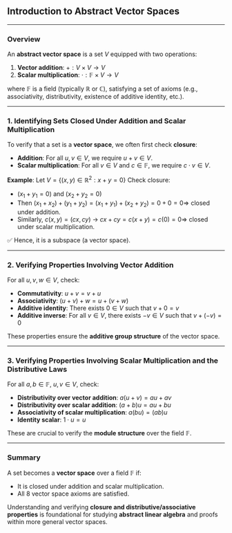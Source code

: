 ## **Introduction to Abstract Vector Spaces**

---

### **Overview**

An **abstract vector space** is a set $`V`$ equipped with two operations:

1. **Vector addition**: $`+ : V \times V \rightarrow V`$
2. **Scalar multiplication**: $`\cdot : \mathbb{F} \times V \rightarrow V`$

where $`\mathbb{F}`$ is a field (typically $`\mathbb{R}`$ or $`\mathbb{C}`$), satisfying a set of 
axioms (e.g., associativity, distributivity, existence of additive identity, etc.).

---

### **1. Identifying Sets Closed Under Addition and Scalar Multiplication**

To verify that a set is a **vector space**, we often first check **closure**:

* **Addition**: For all $`u, v \in V`$, we require $`u + v \in V`$.
* **Scalar multiplication**: For all $`v \in V`$ and $`c \in \mathbb{F}`$, we require $`c \cdot v \in V`$.

**Example**:
Let $`V = \{(x, y) \in \mathbb{R}^2 : x + y = 0\}`$
Check closure:

* $`(x_1 + y_1 = 0)`$ and $`(x_2 + y_2 = 0)`$
* Then $`(x_1 + x_2) + (y_1 + y_2) = (x_1 + y_1) + (x_2 + y_2) = 0 + 0 = 0 \Rightarrow`$ closed under addition.
* Similarly, $`c(x, y) = (cx, cy)`$ → $`cx + cy = c(x + y) = c(0) = 0 \Rightarrow`$ closed under scalar multiplication.

✅ Hence, it is a subspace (a vector space).

---

### **2. Verifying Properties Involving Vector Addition**

For all $`u, v, w \in V`$, check:

* **Commutativity**: $`u + v = v + u`$
* **Associativity**: $`(u + v) + w = u + (v + w)`$
* **Additive identity**: There exists $`0 \in V`$ such that $`v + 0 = v`$
* **Additive inverse**: For all $`v \in V`$, there exists $`-v \in V`$ such that $`v + (-v) = 0`$

These properties ensure the **additive group structure** of the vector space.

---

### **3. Verifying Properties Involving Scalar Multiplication and the Distributive Laws**

For all $`a, b \in \mathbb{F}`$, $`u, v \in V`$, check:

* **Distributivity over vector addition**:
  $`a(u + v) = au + av`$
* **Distributivity over scalar addition**:
  $`(a + b)u = au + bu`$
* **Associativity of scalar multiplication**:
  $`a(bu) = (ab)u`$
* **Identity scalar**:
  $`1 \cdot u = u`$

These are crucial to verify the **module structure** over the field $`\mathbb{F}`$.

---

### **Summary**

A set becomes a **vector space** over a field $`\mathbb{F}`$ if:

* It is closed under addition and scalar multiplication.
* All 8 vector space axioms are satisfied.

Understanding and verifying **closure and distributive/associative properties** is foundational for 
studying **abstract linear algebra** and proofs within more general vector spaces.
